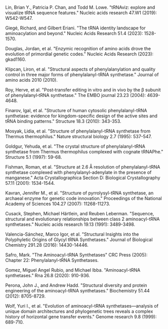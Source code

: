 
Lin, Brian Y., Patricia P. Chan, and Todd M. Lowe. "tRNAviz: explore and visualize tRNA sequence features." Nucleic acids research 47.W1 (2019): W542-W547.

Giegé, Richard, and Gilbert Eriani. "The tRNA identity landscape for aminoacylation and beyond." Nucleic Acids Research 51.4 (2023): 1528-1570.

Douglas, Jordan, et al. "Enzymic recognition of amino acids drove the evolution of primordial genetic codes." Nucleic Acids Research (2023): gkad1160.



Klipcan, Liron, et al. "Structural aspects of phenylalanylation and quality control in three major forms of phenylalanyl-tRNA synthetase." Journal of amino acids 2010 (2010).




Roy, Herve, et al. "Post‐transfer editing in vitro and in vivo by the β subunit of phenylalanyl‐tRNA synthetase." The EMBO journal 23.23 (2004): 4639-4648.



Finarov, Igal, et al. "Structure of human cytosolic phenylalanyl-tRNA synthetase: evidence for kingdom-specific design of the active sites and tRNA binding patterns." Structure 18.3 (2010): 343-353.



Mosyak, Lidia, et al. "Structure of phenylalanyl-tRNA synthetase from Thermus thermophilus." Nature structural biology 2.7 (1995): 537-547.



Goldgur, Yehuda, et al. "The crystal structure of phenylalanyl-tRNA synthetase from Thermus thermophilus complexed with cognate tRNAPhe." Structure 5.1 (1997): 59-68.



Fishman, Roman, et al. "Structure at 2.6 Å resolution of phenylalanyl-tRNA synthetase complexed with phenylalanyl-adenylate in the presence of manganese." Acta Crystallographica Section D: Biological Crystallography 57.11 (2001): 1534-1544.



	
Kavran, Jennifer M., et al. "Structure of pyrrolysyl-tRNA synthetase, an archaeal enzyme for genetic code innovation." Proceedings of the National Academy of Sciences 104.27 (2007): 11268-11273.



Cusack, Stephen, Michael Härtlein, and Reuben Leberman. "Sequence, structural and evolutionary relationships between class 2 aminoacyl-tRNA synthetases." Nucleic acids research 19.13 (1991): 3489-3498.



Valencia-Sánchez, Marco Igor, et al. "Structural Insights into the Polyphyletic Origins of Glycyl tRNA Synthetases." Journal of Biological Chemistry 291.28 (2016): 14430-14446.




Safro, Mark. "The Aminoacyl-tRNA Synthetases" CRC Press (2005): Chapter 22: Phenylalanyl-tRNA Synthetases.



Gomez, Miguel Angel Rubio, and Michael Ibba. "Aminoacyl-tRNA synthetases." Rna 26.8 (2020): 910-936.




Perona, John J., and Andrew Hadd. "Structural diversity and protein engineering of the aminoacyl-tRNA synthetases." Biochemistry 51.44 (2012): 8705-8729.




Wolf, Yuri I., et al. "Evolution of aminoacyl-tRNA synthetases—analysis of unique domain architectures and phylogenetic trees reveals a complex history of horizontal gene transfer events." Genome research 9.8 (1999): 689-710.

